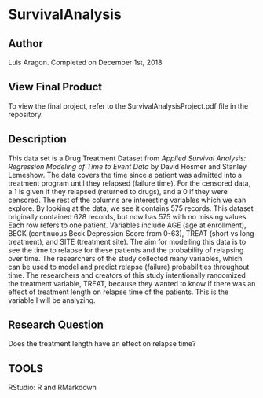 # SurvivalAnalysis

## Author
Luis Aragon.
Completed on December 1st, 2018

## View Final Product
To view the final project, refer to the SurvivalAnalysisProject.pdf file in the repository.

## Description
This data set is a Drug Treatment Dataset from *Applied Survival Analysis: Regression Modeling of Time to Event Data* by David Hosmer and Stanley Lemeshow. The data covers the time since a patient was admitted into a treatment program until they relapsed (failure time). For the censored data, a 1 is given if they relapsed (returned to drugs), and a 0 if they were censored. The rest of the columns are interesting variables which we can explore. By looking at the data, we see it contains 575 records. This dataset originally contained 628 records, but now has 575 with no missing values. Each row refers to one patient. Variables include AGE (age at enrollment), BECK (continuous Beck Depression Score from 0-63), TREAT (short vs long treatment), and SITE (treatment site). The aim for modelling this data is to see the time to relapse for these patients and the probability of relapsing over time. The researchers of the study collected many variables, which can be used to model and predict relapse (failure) probabilities throughout time. The researchers and creators of this study intentionally randomized the treatment variable, TREAT, because they wanted to know if there was an effect of treatment length on relapse time of the patients. This is the variable I will be analyzing.

## Research Question

Does the treatment length have an effect on relapse time?

## TOOLS
RStudio: R and RMarkdown
